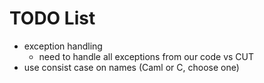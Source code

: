 TODO List
=========

- exception handling
	- need to handle all exceptions from our code vs CUT
- use consist case on names (Caml or C, choose one)


